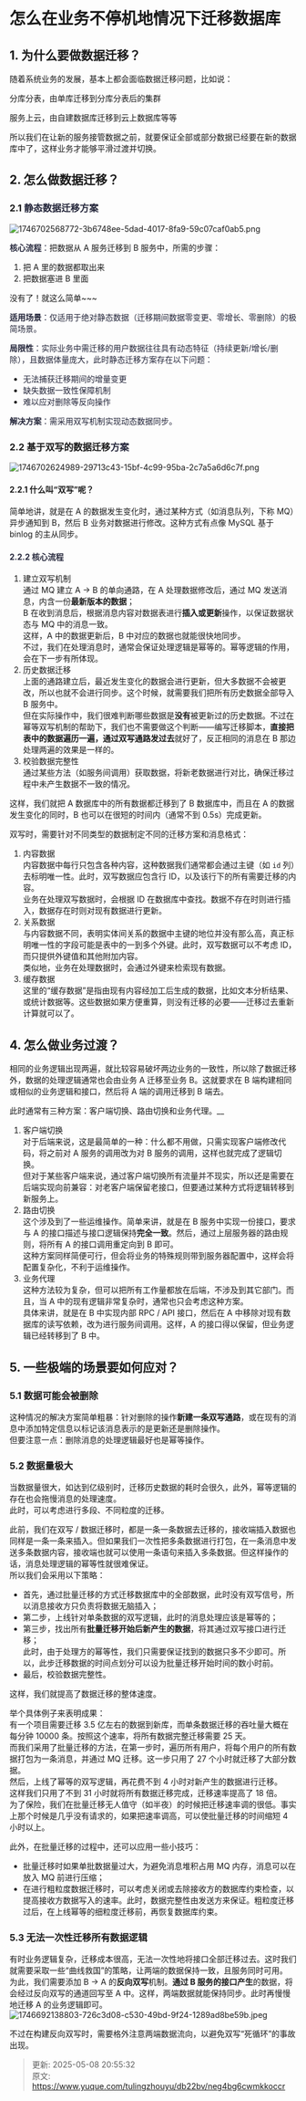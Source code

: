 # 怎么在业务不停机地情况下迁移数据库

## 1. 为什么要做数据迁移？
随着系统业务的发展，基本上都会面临数据迁移问题，比如说：

分库分表，由单库迁移到分库分表后的集群

服务上云，由自建数据库迁移到云上数据库等等

所以我们在让新的服务接管数据之前，就要保证全部或部分数据已经要在新的数据库中了，这样业务才能够平滑过渡并切换。

## 2. 怎么做数据迁移？
### 2.1 <font style="color:rgba(6, 8, 31, 0.88);">静态数据迁移方案</font>
![1746702568772-3b6748ee-5dad-4017-8fa9-59c07caf0ab5.png](./img/USly3VPLKv7oV5mT/1746702568772-3b6748ee-5dad-4017-8fa9-59c07caf0ab5-063575.png)

**<font style="color:rgba(6, 8, 31, 0.88);">核心流程</font>**<font style="color:rgba(6, 8, 31, 0.88);">：</font>把数据从 A 服务迁移到 B 服务中，所需的步骤：

1. 把 A 里的数据都取出来
2. 把数据塞进 B 里面

没有了！就这么简单~~~

**<font style="color:rgba(6, 8, 31, 0.88);">适用场景</font>**<font style="color:rgba(6, 8, 31, 0.88);">：仅适用于绝对静态数据（迁移期间数据零变更、零增长、零删除）的极简场景。</font>

**<font style="color:rgba(6, 8, 31, 0.88);">局限性</font>**<font style="color:rgba(6, 8, 31, 0.88);">：实际业务中需迁移的用户数据往往具有动态特征（持续更新/增长/删除），且数据体量庞大，此时静态迁移方案存在以下问题：</font>

+ <font style="color:rgba(6, 8, 31, 0.88);">无法捕获迁移期间的增量变更</font>
+ <font style="color:rgba(6, 8, 31, 0.88);">缺失数据一致性保障机制</font>
+ <font style="color:rgba(6, 8, 31, 0.88);">难以应对删除等反向操作</font>

**<font style="color:rgba(6, 8, 31, 0.88);">解决方案</font>**<font style="color:rgba(6, 8, 31, 0.88);">：需采用双写机制实现动态数据同步。</font>

### 2.2 基于双写的数据迁移<font style="color:rgba(6, 8, 31, 0.88);">方案</font>
![1746702624989-29713c43-15bf-4c99-95ba-2c7a5a6d6c7f.png](./img/USly3VPLKv7oV5mT/1746702624989-29713c43-15bf-4c99-95ba-2c7a5a6d6c7f-816405.png)

#### 2.2.1 什么叫“双写”呢？
简单地讲，就是在 A 的数据发生变化时，通过某种方式（如消息队列，下称 MQ）异步通知到 B，然后 B 业务对数据进行修改。这种方式有点像 MySQL 基于 binlog 的主从同步。

#### <font style="color:rgba(6, 8, 31, 0.88);">2.2.2 核心流程</font>
1. 建立双写机制  
通过 MQ 建立 A → B 的单向通路，在 A 处理数据修改后，通过 MQ 发送消息，内含一份**最新版本的数据**；  
B 在收到消息后，根据消息内容对数据表进行**插入或更新**操作，以保证数据状态与 MQ 中的消息一致。  
这样，A 中的数据更新后，B 中对应的数据也就能很快地同步。  
不过，我们在处理消息时，通常会保证处理逻辑是幂等的。幂等逻辑的作用，会在下一步有所体现。
2. 历史数据迁移  
上面的通路建立后，最近发生变化的数据会进行更新，但大多数据不会被更改，所以也就不会进行同步。这个时候，就需要我们把所有历史数据全部导入 B 服务中。  
但在实际操作中，我们很难判断哪些数据是**没有**被更新过的历史数据。不过在幂等双写机制的帮助下，我们也不需要做这个判断——编写迁移脚本，**直接把表中的数据遍历一遍，通过双写通路发过去**就好了，反正相同的消息在 B 那边处理两遍的效果是一样的。
3. 校验数据完整性  
通过某些方法（如服务间调用）获取数据，将新老数据进行对比，确保迁移过程中未产生数据不一致的情况。

这样，我们就把 A 数据库中的所有数据都迁移到了 B 数据库中，而且在 A 的数据发生变化的同时，B 也可以在很短的时间内（通常不到 0.5s）完成更新。



双写时，需要针对不同类型的数据制定不同的迁移方案和消息格式：

1. 内容数据  
内容数据中每行只包含各种内容，这种数据我们通常都会通过主键（如 `id` 列）去标明唯一性。此时，双写数据应包含行 ID，以及该行下的所有需要迁移的内容。  
业务在处理双写数据时，会根据 ID 在数据库中查找。数据不存在时则进行插入，数据存在时则对现有数据进行更新。
2. 关系数据  
与内容数据不同，表明实体间关系的数据中主键的地位并没有那么高，真正标明唯一性的字段可能是表中的一到多个外键。此时，双写数据可以不考虑 ID，而只提供外键值和其他附加内容。  
类似地，业务在处理数据时，会通过外键来检索现有数据。
3. 缓存数据  
这里的“缓存数据”是指由现有内容经加工后生成的数据，比如文本分析结果、或统计数据等。这些数据如果方便重算，则没有迁移的必要——迁移过去重新计算就可以了。

## 4. 怎么做业务过渡？
相同的业务逻辑出现两遍，就比较容易破坏两边业务的一致性，所以除了数据迁移外，数据的处理逻辑通常也会由业务 A 迁移至业务 B。这就要求在 B 端构建相同或相似的业务逻辑和接口，然后将 A 端的调用迁移到 B 端去。

此时通常有三种方案：客户端切换、路由切换和业务代理。__

1. 客户端切换  
对于后端来说，这是最简单的一种：什么都不用做，只需实现客户端修改代码，将之前对 A 服务的调用改为对 B 服务的调用，这样也就完成了逻辑切换。  
但对于某些客户端来说，通过客户端切换所有流量并不现实，所以还是需要在后端实现向前兼容：对老客户端保留老接口，但要通过某种方式将逻辑转移到新服务上。
2. 路由切换  
这个涉及到了一些运维操作。简单来讲，就是在 B 服务中实现一份接口，要求与 A 的接口描述与接口逻辑保持**完全一致**。然后，通过上层服务器的路由规则，将所有 A 的接口调用重定向到 B 即可。  
这种方案同样简便可行，但会将业务的特殊规则带到服务器配置中，这样会将配置复杂化，不利于运维操作。
3. 业务代理  
这种方法较为复杂，但可以把所有工作量都放在后端，不涉及到其它部门。而且，当 A 中的现有逻辑非常复杂时，通常也只会考虑这种方案。  
具体来讲，就是在 B 中实现内部 RPC / API 接口，然后在 A 中移除对现有数据库的读写依赖，改为进行服务间调用。这样，A 的接口得以保留，但业务逻辑已经转移到了 B 中。

## 5. 一些极端的场景要如何应对？
### 5.1 数据可能会被删除
这种情况的解决方案简单粗暴：针对删除的操作**新建一条双写通路**，或在现有的消息中添加特定信息以标记该消息表示的是更新还是删除操作。  
但要注意一点：删除消息的处理逻辑最好也是幂等操作。

### 5.2 数据量极大
当数据量很大，如达到亿级别时，迁移历史数据的耗时会很久，此外，幂等逻辑的存在也会拖慢消息的处理速度。  
此时，可以考虑进行多段、不同粒度的迁移。

此前，我们在双写 / 数据迁移时，都是一条一条数据去迁移的，接收端插入数据也同样是一条一条来插入。但如果我们一次性把多条数据进行打包，在一条消息中发送多条数据内容，接收端也就可以使用一条语句来插入多条数据。但这样操作的话，消息处理逻辑的幂等性就很难保证。  
所以我们会采用以下策略：

+ 首先，通过批量迁移的方式迁移数据库中的全部数据，此时没有双写信号，所以消息接收方只负责将数据无脑插入；
+ 第二步，上线针对单条数据的双写逻辑，此时的消息处理应该是幂等的；
+ 第三步，找出所有**批量迁移开始后新产生的数据**，将其通过双写接口进行迁移；  
此时，由于处理方的幂等性，我们只需要保证找到的数据只多不少即可。所以，此步迁移数据的时间点划分可以设为批量迁移开始时间的数小时前。
+ 最后，校验数据完整性。

这样，我们就提高了数据迁移的整体速度。



举个具体例子来表明成果：  
有一个项目需要迁移 3.5 亿左右的数据到新库，而单条数据迁移的吞吐量大概在每分钟 10000 条。按照这个速率，将所有数据完整迁移需要 25 天。  
而我们采用了批量迁移的方法，在第一步时，遍历所有用户，将每个用户的所有数据打包为一条消息，并通过 MQ 迁移。这一步只用了 27 个小时就迁移了大部分数据。  
然后，上线了幂等的双写逻辑，再花费不到 4 小时对新产生的数据进行迁移。  
这样我们只用了不到 31 小时就将所有数据迁移完成，迁移速率提高了 18 倍。  
为了保险，我们在批量迁移无人值守（如半夜）的时候把迁移速率调的很低。事实上那个时候是几乎没有请求的，如果把速率调高，可以使批量迁移的时间缩短 4 小时以上。

此外，在批量迁移的过程中，还可以应用一些小技巧：

+ 批量迁移时如果单批数据量过大，为避免消息堆积占用 MQ 内存，消息可以在放入 MQ 前进行压缩；
+ 在进行粗粒度数据迁移时，可以考虑关闭或去除接收方的数据库约束检查，以提高接收方数据写入的速率。此时，数据完整性由发送方来保证。粗粒度迁移过后，在上线幂等的细粒度迁移前，再恢复数据库约束。

### 5.3 无法一次性迁移所有数据逻辑
有时业务逻辑复杂，迁移成本很高，无法一次性地将接口全部迁移过去。这时我们就需要采取一些“曲线救国”的策略，让两端的数据保持一致，且服务同时可用。  
为此，我们需要添加 B → A 的**反向双写**机制。**通过 B 服务的接口产生**的数据，将会经过反向双写的通道回写至 A 中。这样，两端数据就能保持同步。此时再慢慢地迁移 A 的业务逻辑即可。  
![1746692138803-726c3d08-c530-49bd-9f24-1289ad8be59b.jpeg](./img/USly3VPLKv7oV5mT/1746692138803-726c3d08-c530-49bd-9f24-1289ad8be59b-542813.jpeg)

不过在构建反向双写时，需要格外注意两端数据流向，以避免双写“死循环”的事故出现。



> 更新: 2025-05-08 20:55:32  
> 原文: <https://www.yuque.com/tulingzhouyu/db22bv/neg4bg6cwmkkoccr>